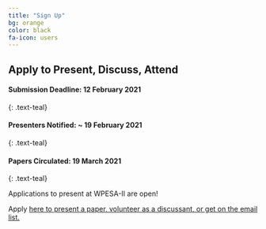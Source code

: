 ```yaml
---
title: "Sign Up"
bg: orange
color: black
fa-icon: users
---
```


## Apply to Present, Discuss, Attend


#### **Submission Deadline: 12 February 2021**
{: .text-teal}
#### **Presenters Notified: ~ 19 February 2021**
{: .text-teal}
#### **Papers Circulated: 19 March 2021**
{: .text-teal}

Applications to present at WPESA-II are open! 

Apply [here to present a paper, volunteer as a discussant, or get on the email list.](https://tinyurl.com/wpesa2)
